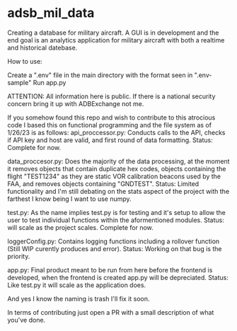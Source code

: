 # adsb_mil_data
 
Creating a database for military aircraft. A GUI is in development and the end goal is an analytics application for military aircraft with both a realtime and historical datebase.

How to use: 

Create a ".env" file in the main directory with the format seen in ".env-sample"
Run app.py



ATTENTION: All information here is public. If there is a national security concern bring it up with ADBExchange not me.

If you somehow found this repo and wish to contribute to this atrocious code I based this on functional programming and the file system as of 1/26/23 is as follows:
api_proccessor.py: Conducts calls to the API, checks if API key and host are valid, and first round of data formatting. Status: Complete for now.

data_proccesor.py: Does the majority of the data processing, at the moment it removes objects that contain duplicate hex codes, objects containing the flight "TEST1234" as they are static VOR calibration beacons used by the FAA, and removes objects containing "GNDTEST". Status: Limited functionality and I'm still debating on the stats aspect of the project with the farthest I know being I want to use numpy.

test.py: As the name implies test.py is for testing and it's setup to allow the user to test individual functions within the aformentioned modules. Status: will scale as the project scales. Complete for now.

loggerConfig.py: Contains logging functions including a rollover function (Still WIP curently produces and error). Status: Working on that bug is the priority.

app.py: Final product meant to be run from here before the frontend is developed, when the frontend is created app.py will be depreciated. Status: Like test.py it will scale as the application does.

And yes I know the naming is trash I'll fix it soon.

In terms of contributing just open a PR with a small description of what you've done.